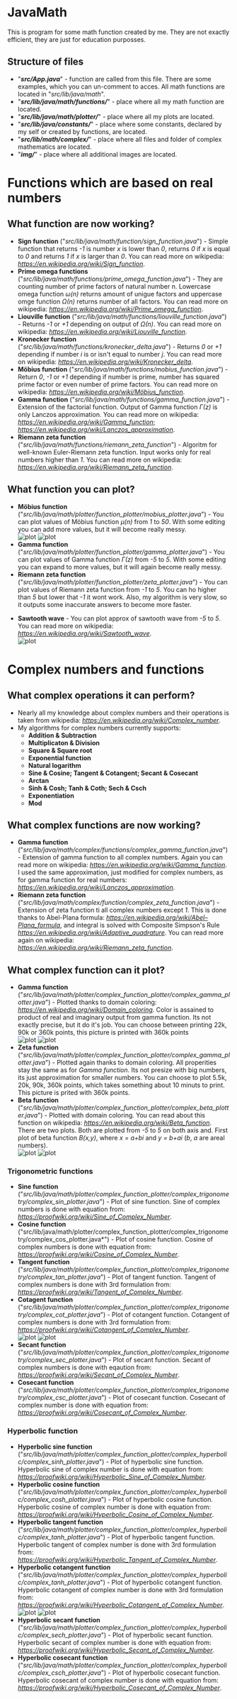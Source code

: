 # **JavaMath**

This is program for some math function created by me. They are not exactly efficient, they are just for education purposses.

## **Structure of files**

- "***src/App.java***" - function are called from this file. There are some examples, which you can un-comment to acces. All math functions are located in "*src/lib/java/math*". 
- "***src/lib/java/math/functions/***" - place where all my math function are located.
- "***src/lib/java/math/plotter/***" - place where all my plots are located.
- "***src/lib/java/constants/***" - place where some constants, declared by my self or created by functions, are located.
- "***src/lib/math/complex/***" - place where all files and folder of complex mathematics are located.
- "***img/***" - place where all additional images are located.
# **Functions which are based on real numbers**
## **What function are now working?**

- **Sign function** ("*src/lib/java/math/function/sign_function.java*") - Simple function that returns *-1* is number *x* is lower than *0*, returns *0* if *x* is equal to *0* and returns *1* if *x* is larger than *0*. You can read more on wikipedia: *https://en.wikipedia.org/wiki/Sign_function*.
- **Prime omega functions** ("*src/lib/java/math/functions/prime_omega_function.java*") - They are counting number of prime factors of natural number n. Lowercase omega function *ω(n)* returns amount of unigue factors and uppercase omge function *Ω(n)* returns number of all factors. You can read more on wikipedia: *https://en.wikipedia.org/wiki/Prime_omega_function*.
- **Liouville function** ("*src/lib/java/math/functions/liouville_function.java*") - Returns *-1* or *+1* depending on output of *Ω(n)*. You can read more on wikipedia: *https://en.wikipedia.org/wiki/Liouville_function*.
- **Kronecker function** ("*src/lib/java/math/functions/kronecker_delta.java*") - Returns *0* or *+1* depending if number *i* is or isn't equal to number *j*. You can read more on wikipedia: *https://en.wikipedia.org/wiki/Kronecker_delta*.
- **Möbius function** ("*src/lib/java/math/functions/mobius_function.java*") - Return *0*, *-1* or *+1* depending if number is prime, number has squared prime factor or even number of prime factors. You can read more on wikipedia: *https://en.wikipedia.org/wiki/Möbius_function*.
- **Gamma function** ("*src/lib/java/math/functions/gamma_function.java*") - Extension of the factorial function. Output of Gamma function *Γ(z)* is only Lanczos approximation. You can read more on wikipedia: *https://en.wikipedia.org/wiki/Gamma_function*; *https://en.wikipedia.org/wiki/Lanczos_approximation*.
- **Riemann zeta function** ("*src/lib/java/math/functions/riemann_zeta_function*") - Algoritm for well-known Euler-Riemann zeta function. Input works only for real numbers higher than *1*. You can read more on wikipedia: *https://en.wikipedia.org/wiki/Riemann_zeta_function*.

## **What function you can plot?**
- **Möbius function** ("*src/lib/java/math/plotter/function_plotter/mobius_plotter.java*") - You can plot values of Möbius function *μ(n)* from *1* to *50*. With some editing you can add more values, but it will become really messy. <br />
![plot](./img/mobius_function_plot.png) ![plot](./img/gamma_function_plot.png)
- **Gamma function** ("*src/lib/java/math/plotter/function_plotter/gamma_plotter.java*") - You can plot values of Gamma function *Γ(z)* from *-5* to *5*. With some editing you can expand to more values, but it will again become really messy. <br />
- **Riemann zeta function** ("*src/lib/java/math/plotter/function_plotter/zeta_plotter.java*") - You can plot values of Riemann zeta function from *-1* to *5*. You can ho higher than *5* but lower that *-1* it wont work. Also, my algorithm is very slow, so it outputs some inaccurate answers to become more faster. <br />
<!-- ![plot](./img/zeta_function_plot.png) -->
- **Sawtooth wave** - You can plot approx of sawtooth wave from *-5* to *5*. You can read more on wikipedia: *https://en.wikipedia.org/wiki/Sawtooth_wave*. <br />
![plot](.img/../img/sawtooth_wave_plot.png)
# **Complex numbers and functions**
## **What complex operations it can perform?**

- Nearly all my knowledge about complex numbers and their operations is taken from wikipedia: *https://en.wikipedia.org/wiki/Complex_number*.
- My algorithms for complex numbers currently supports:
  - **Addition & Subtraction**
  - **Multiplicaton & Division**
  - **Square & Square root**
  - **Exponential function**
  - **Natural logarithm**
  - **Sine & Cosine; Tangent & Cotangent; Secant & Cosecant**
  - **Arctan**
  - **Sinh & Cosh; Tanh & Coth; Sech & Csch**
  - **Exponentiation**
  - **Mod**

## **What complex functions are now working?**

- **Gamma function** ("*src/lib/java/math/complex/functions/complex_gamma_function.java*") - Extension of gamma function to all complex numbers. Again you can read more on wikipedia: *https://en.wikipedia.org/wiki/Gamma_function*. I used the same approximation, just modified for complex numbers, as for gamma function for real numbers: *https://en.wikipedia.org/wiki/Lanczos_approximation*.
- **Riemann zeta function** ("*src/lib/java/math/complex/function/complex_zeta_function.java*") - Extension of zeta function ti all complex numbers except *1*. This is done thanks to Abel-Plana formula: *https://en.wikipedia.org/wiki/Abel–Plana_formula*, and integral is solved with Composite Simpson's Rule *https://en.wikipedia.org/wiki/Adaptive_quadrature*. You can read more again on wikipedia: *https://en.wikipedia.org/wiki/Riemann_zeta_function*.

## **What complex function can it plot?**

- **Gamma function** ("*src/lib/java/math/plotter/complex_function_plotter/complex_gamma_plotter.java*") - Plotted thanks to domain coloring: *https://en.wikipedia.org/wiki/Domain_coloring*. Color is assained to product of real and imaginary output from gamma function. Its not exactly precise, but it do it's job. You can choose between printing 22k, 90k or 360k points, this picture is printed with 360k points<br />
![plot](./img/complex/complex_gamma_function_plot.png) ![plot](img/complex/complex_zeta_function_plot.png)
- **Zeta function** ("*src/lib/java/math/plotter/complex_function_plotter/complex_gamma_plotter.java*") - Plotted again thanks to domain coloring. All properities stay the same as for *Gamma function*. Its not presize with big numbers, its just approximation for smaller numbers. You can choose to plot 5.5k, 20k, 90k, 360k points, which takes something about 10 minuts to print. This picture is prited with 360k points.<br />
- **Beta function** ("*src/lib/java/math/plotter/complex_function_plotter/complex_beta_plotter.java*") - Plotted with domain coloring. You can read about this function on wikipedia: *https://en.wikipedia.org/wiki/Beta_function*. There are two plots. Both are plotted from *-5* to *5* on both axis and. First plot of beta function *B(x,y)*, where *x = a+bi* and *y = b+ai* (*b*, *a* are areal numbers). <br />
![plot](./img/complex/complex_beta_function_plot_1.png) ![plot](img/complex/complex_beta_function_plot_2.png)
### **Trigonometric functions**
- **Sine function** ("*src/lib/java/math/plotter/complex_function_plotter/complex_trigonometry/complex_sin_plotter.java*") - Plot of sine function. Sine of complex numbers is done with equation from: *https://proofwiki.org/wiki/Sine_of_Complex_Number*.
- **Cosine function** ("src/lib/java/math/plotter/complex_function_plotter/complex_trigonometry/complex_cos_plotter.java*") - Plot of cosine function. Cosine of complex numbers is done with equation from: *https://proofwiki.org/wiki/Cosine_of_Complex_Number*.
- **Tangent function** ("*src/lib/java/math/plotter/complex_function_plotter/complex_trigonometry/complex_tan_plotter.java*") - Plot of tangent function. Tangent of complex numbers is done with 3rd formulation from: *https://proofwiki.org/wiki/Tangent_of_Complex_Number*.
- **Cotagent function** ("*src/lib/java/math/plotter/complex_function_plotter/complex_trigonometry/complex_cot_plotter.java*") - Plot of cotangent function. Cotangent of complex numbers is done with 3rd formulation from: *https://proofwiki.org/wiki/Cotangent_of_Complex_Number*. <br />
![plot](./img/complex/trigonometry/complex_sin_plot.png) ![plot](./img/complex/trigonometry/complex_cot_plot.png)
- **Secant function** ("*src/lib/java/math/plotter/complex_function_plotter/complex_trigonometry/complex_sec_plotter.java*") - Plot of secant function. Secant of complex numbers is done with eqaution from: *https://proofwiki.org/wiki/Secant_of_Complex_Number*.
- **Cosecant function** ("*src/lib/java/math/plotter/complex_function_plotter/complex_trigonometry/complex_csc_plotter.java*") - Plot of cosecant function. Cosecant of complex number is done with equation from: *https://proofwiki.org/wiki/Cosecant_of_Complex_Number*.
### **Hyperbolic function**
- **Hyperbolic sine function** ("*src/lib/java/math/plotter/complex_function_plotter/complex_hyperbolic/complex_sinh_plotter.java*") - Plot of hyperbolic sine function. Hyperbolic sine of complex number is done with equation from: *https://proofwiki.org/wiki/Hyperbolic_Sine_of_Complex_Number*.
- **Hyperbolic cosine function** ("*src/lib/java/math/plotter/complex_function_plotter/complex_hyperbolic/complex_cosh_plotter.java*") - Plot of hyperbolic cosine function. Hyperbolic cosine of complex number is done with equation from: *https://proofwiki.org/wiki/Hyperbolic_Cosine_of_Complex_Number*.
- **Hyperbolic tangent function** ("*src/lib/java/math/plotter/complex_function_plotter/complex_hyperbolic/complex_tanh_plotter.java*") - Plot of hyperbolic tangent function. Hyperbolic tangent of complex number is done with 3rd formulation from: *https://proofwiki.org/wiki/Hyperbolic_Tangent_of_Complex_Number*.
- **Hyperbolic cotangent function** ("*src/lib/java/math/plotter/complex_function_plotter/complex_hyperbolic/complex_tanh_plotter.java*") - Plot of hyperbolic cotangent function. Hyperbolic cotangent of complex number is done with 3rd formulation from: *https://proofwiki.org/wiki/Hyperbolic_Cotangent_of_Complex_Number*. <br />
![plot](./img/complex/hyperbolic/complex_sinh_plot.png) ![plot](img/complex/hyperbolic/complex_csch_plot.png)
- **Hyperbolic secant function** ("*src/lib/java/math/plotter/complex_function_plotter/complex_hyperbolic/complex_sech_plotter.java*") - Plot of hyperbolic secant function. Hyperbolic secant of complex number is done with equation from: *https://proofwiki.org/wiki/Hyperbolic_Secant_of_Complex_Number*.
- **Hyperbolic cosecant function** ("*src/lib/java/math/plotter/complex_function_plotter/complex_hyperbolic/complex_csch_plotter.java*") - Plot of hyperbolic cosecant function. Hyperbolic cosecant of complex number is done with equation from: *https://proofwiki.org/wiki/Hyperbolic_Cosecant_of_Complex_Number*.